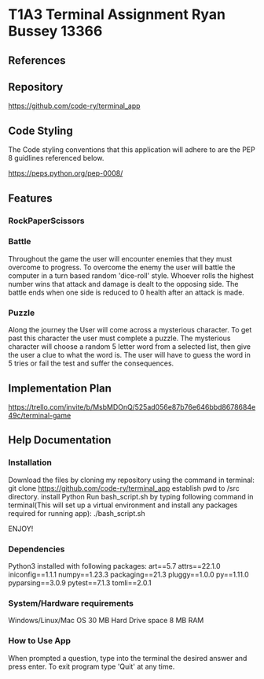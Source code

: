 # T1A3 Terminal Assignment Ryan Bussey 13366

## References

## Repository

https://github.com/code-ry/terminal_app

## Code Styling

The Code styling conventions that this application will adhere to are the PEP 8 guidlines referenced below.

https://peps.python.org/pep-0008/

## Features

### RockPaperScissors



### Battle

Throughout the game the user will encounter enemies that they must overcome to progress. To overcome the enemy the user will battle the computer in a turn based random 'dice-roll' style. Whoever rolls the highest number wins that attack and damage is dealt to the opposing side. The battle ends when one side is reduced to 0 health after an attack is made.

### Puzzle

Along the journey the User will come across a mysterious character. To get past this character the user must complete a puzzle. The mysterious character will choose a random 5 letter word from a selected list, then give the user a clue to what the word is. The user will have to guess the word in 5 tries or fail the test and suffer the consequences.

## Implementation Plan

https://trello.com/invite/b/MsbMDOnQ/525ad056e87b76e646bbd8678684e49c/terminal-game

## Help Documentation

### Installation

Download the files by cloning my repository using the command in terminal:
git clone https://github.com/code-ry/terminal_app
establish pwd to /src directory.
install Python
Run bash_script.sh by typing following command in terminal(This will set up a virtual environment and install any packages required for running app):
./bash_script.sh

ENJOY!

### Dependencies

Python3 installed with following packages:
art==5.7
attrs==22.1.0
iniconfig==1.1.1
numpy==1.23.3
packaging==21.3
pluggy==1.0.0
py==1.11.0
pyparsing==3.0.9
pytest==7.1.3
tomli==2.0.1

### System/Hardware requirements

Windows/Linux/Mac OS
30 MB Hard Drive space
8 MB RAM

### How to Use App

When prompted a question, type into the terminal the desired answer and press enter.
To exit program type 'Quit' at any time.